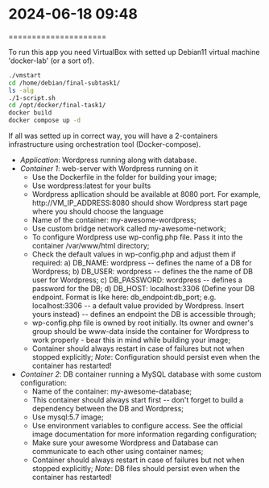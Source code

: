 # 2024-06-18    09:48
=====================

To run this app you need VirtualBox with setted up Debian11 virtual machine 'docker-lab' (or a sort of).
```bash
./vmstart
cd /home/debian/final-subtask1/
ls -alg
./1-script.sh
cd /opt/docker/final-task1/
docker build
docker compose up -d
```

If all was setted up in correct way, you will have a 2-containers infrastructure using orchestration tool (Docker-compose).
+ *Application*: Wordpress running along with database.
+ *Container 1*: web-server with Wordpress running on it
    - Use the Dockerfile in the folder for building your image;
    - Use wordpress:latest for your builts
    - Wordpress apllication should be available at 8080 port. For example, http://VM_IP_ADDRESS:8080 should show Wordpress start page where you should choose the language
    - Name of the container: my-awesome-wordpress;
    - Use custom bridge network called my-awesome-network;
    - To configure Wordpress use wp-config.php file. Pass it into the container /var/www/html directory;
    - Check the default values in wp-config.php and adjust them if required:
          a) DB_NAME: wordpress -- defines the name of a DB for Wordpress;
          b) DB_USER: wordpress -- defines the the name of DB user for Wordpress;
          c) DB_PASSWORD: wordpress -- defines a password for the DB;
          d) DB_HOST: localhost:3306 (Define your DB endpoint. Format is like here: db_endpoint:db_port; e.g. localhost:3306 -- a default value provided by Wordpress. Insert yours instead) -- defines an endpoint the DB is accessible through;
    - wp-config.php file is owned by root initially. Its owner and owner's group should be www-data inside the container for Wordpress to work properly - bear this in mind while building your image;
    - Container should always restart in case of failures but not when stopped explicitly;
    *Note*: Configuration should persist even when the container has restarted!
+ *Container 2*: DB container running a MySQL database with some custom configuration:
    - Name of the container: my-awesome-database;
    - This container should always start first -- don't forget to build a dependency between the DB and Wordpress;
    - Use mysql:5.7 image;
    - Use environment variables to configure access. See the official image documentation for more information regarding configuration;
    - Make sure your awesome Wordpress and Database can communicate to each other using container names;
    - Container should always restart in case of failures but not when stopped explicitly;
    *Note*: DB files should persist even when the container has restarted!